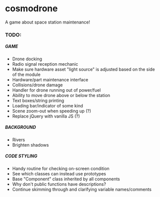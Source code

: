 # cosmodrone
A game about space station maintenance!

### TODO:

##### GAME
* Drone docking
* Radio signal reception mechanic
* Make sure hardware asset "light source" is adjusted based on the side of the module
* Hardware/part maintenance interface
* Collisions/drone damage
* Handler for drone running out of power/fuel
* Ability to move drone above or below the station
* Text boxes/string printing
* Loading bar/indicator of some kind
* Scene zoom-out when speeding up (?)
* Replace jQuery with vanilla JS (?)

##### BACKGROUND
* Rivers
* Brighten shadows

##### CODE STYLING
* Handy routine for checking on-screen condition
* See which classes can instead use prototypes
* Base "Component" class inherited by all components
* Why don't public functions have descriptions?
* Continue skimming through and clarifying variable names/comments